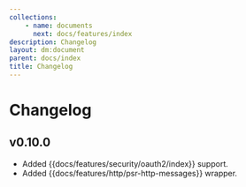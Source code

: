 ```yaml
---
collections: 
    - name: documents
      next: docs/features/index
description: Changelog
layout: dm:document
parent: docs/index
title: Changelog
---
```


# Changelog

## v0.10.0

- Added {{docs/features/security/oauth2/index}} support.
- Added {{docs/features/http/psr-http-messages}} wrapper.
